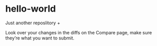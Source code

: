 # hello-world
Just another reposlitory
+

Look over your changes in the diffs on the Compare page, make sure they’re what you want to submit.
